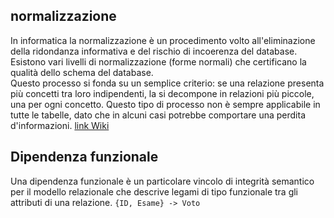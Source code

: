## normalizzazione
In informatica la normalizzazione è un procedimento volto all'eliminazione della ridondanza informativa e del rischio di incoerenza del database. Esistono vari livelli di normalizzazione (forme normali) che certificano la qualità dello schema del database.  
Questo processo si fonda su un semplice criterio: se una relazione presenta più concetti tra loro indipendenti, la si decompone in relazioni più piccole, una per ogni concetto. Questo tipo di processo non è sempre applicabile in tutte le tabelle, dato che in alcuni casi potrebbe comportare una perdita d'informazioni. 
[link Wiki](https://it.wikipedia.org/wiki/Normalizzazione_(informatica))

## Dipendenza funzionale
Una dipendenza funzionale è un particolare vincolo di integrità semantico per il modello relazionale che descrive legami di tipo funzionale tra gli attributi di una relazione. 
`{ID, Esame} -> Voto`